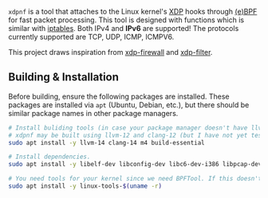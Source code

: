 `xdpnf` is a tool that attaches to the Linux kernel's [XDP](https://www.iovisor.org/technology/xdp) hooks through [(e)BPF](https://ebpf.io/) for fast packet processing. This tool is designed with functions which is similar with [iptables](https://linux.die.net/man/8/iptables). Both IPv4 and **IPv6** are supported! The protocols currently supported are TCP, UDP, ICMP, ICMPV6.

This project draws inspiration from [xdp-firewall](https://github.com/gamemann/XDP-Firewall) and [xdp-filter](hhttps://github.com/xdp-project/xdp-tools/tree/master/xdp-filter).

## Building & Installation
Before building, ensure the following packages are installed. These packages are installed via `apt` (Ubuntu, Debian, etc.), but there should be similar package names in other package managers.

```bash
# Install buliding tools (in case your package manager doesn't have llvm and clang >= 14, see https://apt.llvm.org/)
# xdpnf may be built using llvm-12 and clang-12 (but I have not yet tested) 
sudo apt install -y llvm-14 clang-14 m4 build-essential

# Install dependencies.
sudo apt install -y libelf-dev libconfig-dev libc6-dev-i386 libpcap-dev gcc-multilib 

# You need tools for your kernel since we need BPFTool. If this doesn't work, I'd suggest building BPFTool from source (https://github.com/libbpf/bpftool).
sudo apt install -y linux-tools-$(uname -r)
```